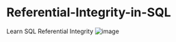 # Referential-Integrity-in-SQL
Learn SQL Referential Integrity 
![image](https://user-images.githubusercontent.com/20369800/154825925-0650f907-a966-4a31-9603-812a332fa49b.png)
